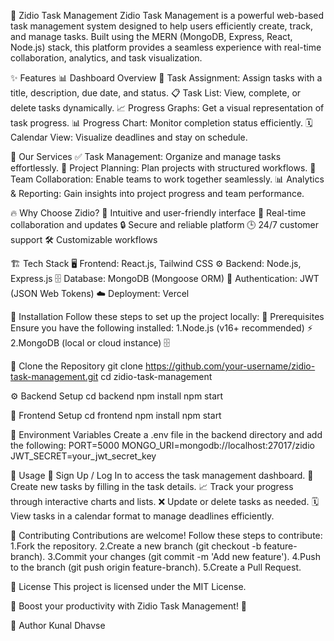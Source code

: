 🚀 Zidio Task Management
   Zidio Task Management is a powerful web-based task management system designed to help users efficiently create, track, and manage tasks. Built using the MERN (MongoDB, Express, 
   React, Node.js) stack, this platform provides a seamless experience with real-time collaboration, analytics, and task visualization.
   
   
✨ Features
  📊 Dashboard Overview
  📝 Task Assignment: Assign tasks with a title, description, due date, and status.
  📋 Task List: View, complete, or delete tasks dynamically.
  📈 Progress Graphs: Get a visual representation of task progress.
  📊 Progress Chart: Monitor completion status efficiently.
  🗓️ Calendar View: Visualize deadlines and stay on schedule.

🔹 Our Services
  ✅ Task Management: Organize and manage tasks effortlessly.
  📌 Project Planning: Plan projects with structured workflows.
  👥 Team Collaboration: Enable teams to work together seamlessly.
  📊 Analytics & Reporting: Gain insights into project progress and team performance.

🔥 Why Choose Zidio?
  🚀 Intuitive and user-friendly interface
  🔄 Real-time collaboration and updates
  🔒 Secure and reliable platform
  🕒 24/7 customer support
  🛠️ Customizable workflows
  

🏗️ Tech Stack
  🖥️ Frontend: React.js, Tailwind CSS
  ⚙️ Backend: Node.js, Express.js
  🗄️ Database: MongoDB (Mongoose ORM)
  🔑 Authentication: JWT (JSON Web Tokens)
  ☁️ Deployment: Vercel 
  
🔧 Installation
Follow these steps to set up the project locally:
  📌 Prerequisites
  Ensure you have the following installed:
  1.Node.js (v16+ recommended) ⚡
  2.MongoDB (local or cloud instance) 🗄️
 
🔄 Clone the Repository
  git clone https://github.com/your-username/zidio-task-management.git
cd zidio-task-management

⚙️ Backend Setup
   cd backend
   npm install
   npm start

🎨 Frontend Setup
   cd frontend
   npm install
   npm start

🔑 Environment Variables
   Create a .env file in the backend directory and add the following:
    PORT=5000
   MONGO_URI=mongodb://localhost:27017/zidio
   JWT_SECRET=your_jwt_secret_key


🎯 Usage
   🔐 Sign Up / Log In to access the task management dashboard.
   📝 Create new tasks by filling in the task details.
   📈 Track your progress through interactive charts and lists.
   ❌ Update or delete tasks as needed.
   🗓️ View tasks in a calendar format to manage deadlines efficiently.

🤝 Contributing
  Contributions are welcome! Follow these steps to contribute:
   1.Fork the repository.
   2.Create a new branch (git checkout -b feature-branch).
   3.Commit your changes (git commit -m 'Add new feature').
   4.Push to the branch (git push origin feature-branch).
   5.Create a Pull Request.

📜 License
This project is licensed under the MIT License.

🚀 Boost your productivity with Zidio Task Management! 🚀

🙋 Author
Kunal Dhavse
